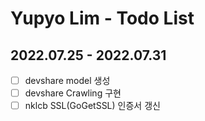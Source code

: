 # Yupyo Lim - Todo List

## 2022.07.25 - 2022.07.31
 - [ ] devshare model 생성
 - [ ] devshare Crawling 구현
 - [ ] nklcb SSL(GoGetSSL) 인증서 갱신
